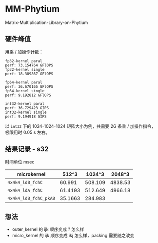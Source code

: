 # MM-Phytium
Matrix-Multiplication-Library-on-Phytium

## 硬件峰值

用乘 / 加操作计数：
```
fp32-kernel paral
perf: 73.154764 GFlOPS
fp32-kernel single
perf: 18.389867 GFlOPS

fp64-kernel paral
perf: 36.670165 GFlOPS
fp64-kernel single
perf: 9.192812 GFlOPS

int32-kernel paral
perf: 36.729423 GIPS
int32-kernel single
perf: 9.194918 GIPS
```

以 `int32` 下的 1024-1024-1024 矩阵大小为例，共需要 2G 条乘 / 加操作指令，极限用时 0.05 s 左右。

## 结果记录 - s32

时间单位 msec

| microkernel | 512^3  | 1024^3 | 2048^3 |
| ----------- | ------ | ------ | ------ |
| `4x4k4_ldB_fchC`      | 60.991    | 508.109   | 4838.53   |
| `4x4k4_ldA_fchC`      | 61.4193   | 512.649   | 4866.18   |
| `4x4k4_ldB_fchC_pkAB` | 35.1663   | 284.983   |           |



## 想法

- outer_kernel 的 ijk 顺序变成 ? 怎么样
- micro_kernel 的 ijk 顺序变成 ikj 怎么样，packing 需要随之改变